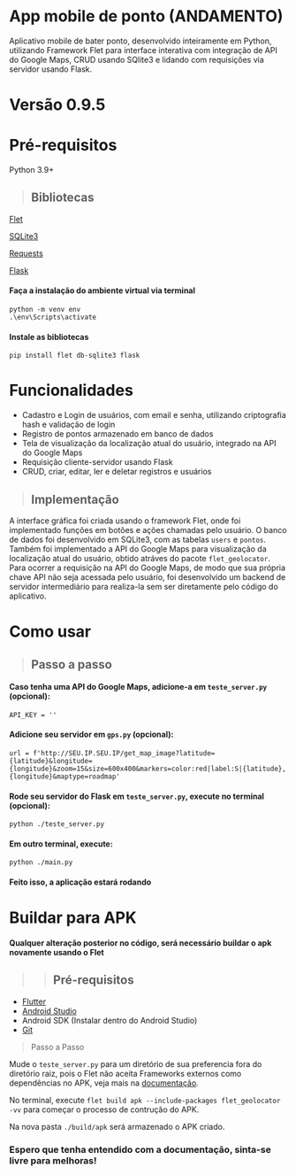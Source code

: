 # App mobile de ponto (ANDAMENTO)
Aplicativo mobile de bater ponto, desenvolvido inteiramente em Python, utilizando Framework Flet para interface interativa com integração de API do Google Maps, CRUD usando SQlite3 e lidando com requisições via servidor usando Flask.

# Versão 0.9.5

# Pré-requisitos



Python 3.9+

> ## Bibliotecas

[Flet](https://flet.dev/docs/guides/python/getting-started/)

[SQLite3](https://www.sqlite.org/docs.html)

[Requests](https://pypi.org/project/requests/)

[Flask](https://flask.palletsprojects.com/en/stable/)

#### Faça a instalação do ambiente virtual via terminal
    python -m venv env
    .\env\Scripts\activate

#### Instale as bibliotecas
    pip install flet db-sqlite3 flask

# Funcionalidades

- Cadastro e Login de usuários, com email e senha, utilizando criptografia hash e validação de login
- Registro de pontos armazenado em banco de dados
- Tela de visualização da localização atual do usuário, integrado na API do Google Maps
- Requisição cliente-servidor usando Flask
- CRUD, criar, editar, ler e deletar registros e usuários


> ## Implementação

A interface gráfica foi criada usando o framework Flet, onde foi implementado funções em botões e ações chamadas pelo usuário. O banco de dados foi desenvolvido em SQLite3, com as tabelas `users` e `pontos`.
Também foi implementado a API do Google Maps para visualização da localização atual do usuário, obtido atráves do pacote `flet_geolocator`.
Para ocorrer a requisição na API do Google Maps, de modo que sua própria chave API não seja acessada pelo usuário, foi desenvolvido um backend de servidor intermediário para realiza-la sem ser diretamente pelo código do aplicativo.


# Como usar

> ## Passo a passo

#### Caso tenha uma API do Google Maps, adicione-a em `teste_server.py` (opcional):
    API_KEY = ''

#### Adicione seu servidor em `gps.py` (opcional):
    url = f'http://SEU.IP.SEU.IP/get_map_image?latitude={latitude}&longitude={longitude}&zoom=15&size=600x400&markers=color:red|label:S|{latitude},{longitude}&maptype=roadmap'

#### Rode seu servidor do Flask em `teste_server.py`, execute no terminal (opcional):
    python ./teste_server.py

#### Em outro terminal, execute:
    python ./main.py

#### Feito isso, a aplicação estará rodando

# Buildar para APK
#### Qualquer alteração posterior no código, será necessário buildar o apk novamente usando o Flet


>> ## Pré-requisitos

- [Flutter](https://docs.flutter.dev/get-started/install)
- [Android Studio](https://developer.android.com/studio?)
- Android SDK (Instalar dentro do Android Studio)
- [Git](https://git-scm.com/downloads)

> Passo a Passo

Mude o `teste_server.py` para um diretório de sua preferencia fora do diretório raiz, pois o Flet não aceita Frameworks externos como dependências no APK, veja mais na [documentação](https://flet.dev/docs/publish). 

No terminal, execute `flet build apk --include-packages flet_geolocator -vv` para começar o processo de contrução do APK.

Na nova pasta `./build/apk` será armazenado o APK criado.



### Espero que tenha entendido com a documentação, sinta-se livre para melhoras!
